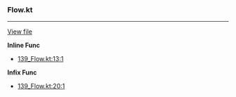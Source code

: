 ### Flow.kt
---
[View file](files/139_Flow.kt)

**Inline Func**

 - [139_Flow.kt:13:1](files/139_Flow.kt#L13)

**Infix Func**

 - [139_Flow.kt:20:1](files/139_Flow.kt#L20)
